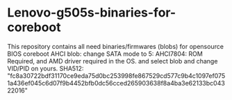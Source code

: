 # Lenovo-g505s-binaries-for-coreboot
This repository contains all need binaries/firmwares (blobs) for opensource BIOS coreboot
AHCI blob: change SATA mode to 5: AHCI7804: ROM Required, and AMD driver required in the OS. and select blob and change VID/PID on yours. SHA512: "fc8a30722bdf31170ce9eda75d0bc253998fe867529cd577c9b4c1097ef0751a436ef045c6d07f9b4452bfb0dc56cced265903638f8a4ba3e62133bc04322016"
